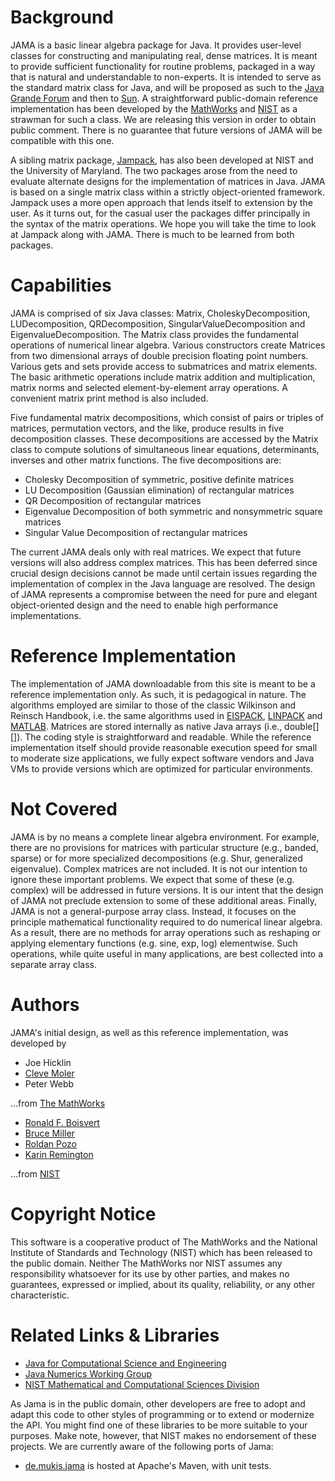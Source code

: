 Background
=============
JAMA is a basic linear algebra package for Java. It provides user-level classes for constructing and manipulating real, dense matrices. It is meant to provide sufficient functionality for routine problems, packaged in a way that is natural and understandable to non-experts. It is intended to serve as the standard matrix class for Java, and will be proposed as such to the [Java Grande Forum][1] and then to [Sun][2]. A straightforward public-domain reference implementation has been developed by the [MathWorks][3] and [NIST][4] as a strawman for such a class. We are releasing this version in order to obtain public comment. There is no guarantee that future versions of JAMA will be compatible with this one.

A sibling matrix package, [Jampack][5], has also been developed at NIST and the University of Maryland. The two packages arose from the need to evaluate alternate designs for the implementation of matrices in Java. JAMA is based on a single matrix class within a strictly object-oriented framework. Jampack uses a more open approach that lends itself to extension by the user. As it turns out, for the casual user the packages differ principally in the syntax of the matrix operations. We hope you will take the time to look at Jampack along with JAMA. There is much to be learned from both packages.

Capabilities
=============
JAMA is comprised of six Java classes: Matrix, CholeskyDecomposition, LUDecomposition, QRDecomposition, SingularValueDecomposition and EigenvalueDecomposition.
The Matrix class provides the fundamental operations of numerical linear algebra. Various constructors create Matrices from two dimensional arrays of double precision floating point numbers. Various gets and sets provide access to submatrices and matrix elements. The basic arithmetic operations include matrix addition and multiplication, matrix norms and selected element-by-element array operations. A convenient matrix print method is also included.

Five fundamental matrix decompositions, which consist of pairs or triples of matrices, permutation vectors, and the like, produce results in five decomposition classes. These decompositions are accessed by the Matrix class to compute solutions of simultaneous linear equations, determinants, inverses and other matrix functions. The five decompositions are:
* Cholesky Decomposition of symmetric, positive definite matrices
* LU Decomposition (Gaussian elimination) of rectangular matrices
* QR Decomposition of rectangular matrices
* Eigenvalue Decomposition of both symmetric and nonsymmetric square matrices
* Singular Value Decomposition of rectangular matrices

The current JAMA deals only with real matrices. We expect that future versions will also address complex matrices. This has been deferred since crucial design decisions cannot be made until certain issues regarding the implementation of complex in the Java language are resolved.
The design of JAMA represents a compromise between the need for pure and elegant object-oriented design and the need to enable high performance implementations.

Reference Implementation
=============
The implementation of JAMA downloadable from this site is meant to be a reference implementation only. As such, it is pedagogical in nature. The algorithms employed are similar to those of the classic Wilkinson and Reinsch Handbook, i.e. the same algorithms used in [EISPACK][6], [LINPACK][7] and [MATLAB][3]. Matrices are stored internally as native Java arrays (i.e., double[][]). The coding style is straightforward and readable. While the reference implementation itself should provide reasonable execution speed for small to moderate size applications, we fully expect software vendors and Java VMs to provide versions which are optimized for particular environments.

Not Covered
=============
JAMA is by no means a complete linear algebra environment. For example, there are no provisions for matrices with particular structure (e.g., banded, sparse) or for more specialized decompositions (e.g. Shur, generalized eigenvalue). Complex matrices are not included. It is not our intention to ignore these important problems. We expect that some of these (e.g. complex) will be addressed in future versions. It is our intent that the design of JAMA not preclude extension to some of these additional areas.
Finally, JAMA is not a general-purpose array class. Instead, it focuses on the principle mathematical functionality required to do numerical linear algebra. As a result, there are no methods for array operations such as reshaping or applying elementary functions (e.g. sine, exp, log) elementwise. Such operations, while quite useful in many applications, are best collected into a separate array class.


Authors
=============
JAMA's initial design, as well as this reference implementation, was developed by
* Joe Hicklin
* [Cleve Moler](https://www.mathworks.com/company/aboutus/founders/clevemoler.html)
* Peter Webb 

...from [The MathWorks][3]

* [Ronald F. Boisvert](https://www.nist.gov/people/ronald-f-boisvert)
* [Bruce Miller](https://www.nist.gov/people/bruce-r-miller)
* [Roldan Pozo](http://math.nist.gov/~RPozo/)
* [Karin Remington](http://math.nist.gov/~KRemington/)

...from [NIST][4]

Copyright Notice
=============
This software is a cooperative product of The MathWorks and the National Institute of Standards and Technology (NIST) which has been released to the public domain. Neither The MathWorks nor NIST assumes any responsibility whatsoever for its use by other parties, and makes no guarantees, expressed or implied, about its quality, reliability, or any other characteristic. 


Related Links &amp; Libraries
=============
* [Java for Computational Science and Engineering](http://www.npac.syr.edu/projects/javaforcse/)
* [Java Numerics Working Group](http://math.nist.gov/javanumerics/)
* [NIST Mathematical and Computational Sciences Division](http://math.nist.gov/mcsd/)

As Jama is in the public domain, other developers are free to adopt and adapt this code to other styles of programming or to extend or modernize the API.
You might find one of these libraries to be more suitable to your purposes.
Make note, however, that NIST makes no endorsement of these projects.  We are currently aware of the following ports of Jama:

* [de.mukis.jama](https://muuki88.github.com/jama-osgi/) is hosted at Apache's Maven, with unit tests.

[1]: http://www.npac.syr.edu/javagrande/
[2]: http://java.sun.com
[3]: http://www.mathworks.com
[4]: http://www.nist.gov
[5]: ftp://math.nist.gov/pub/Jampack/Jampack/AboutJampack.html
[6]: http://www.netlib.org/eispack/
[7]: http://www.netlib.org/linpack/
